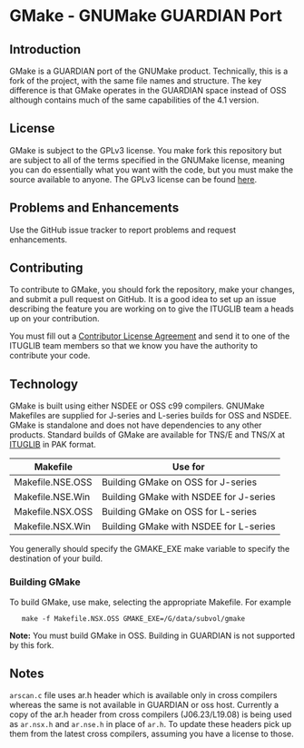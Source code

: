# GMake - GNUMake GUARDIAN Port

## Introduction

GMake is a GUARDIAN port of the GNUMake product. Technically, this is
a fork of the project, with the same file names and structure. The key
difference is that GMake operates in the GUARDIAN space instead of OSS although
contains much of the same capabilities of the 4.1 version.

## License

GMake is subject to the GPLv3 license. You make fork this repository
but are subject to all of the terms specified in the GNUMake license, meaning
you can do essentially what you want with the code, but you must make the
source available to anyone. The GPLv3 license can be found 
[here](https://www.gnu.org/licenses/gpl-3.0.en.html).

## Problems and Enhancements

Use the GitHub issue tracker to report problems and request enhancements.

## Contributing

To contribute to GMake, you should fork the repository, make your changes,
and submit a pull request on GitHub. It is a good idea to set up an issue
describing the feature you are working on to give the ITUGLIB team a heads up
on your contribution.

You must fill out a [Contributor License Agreement](CONTRIBUTING.md)
and send it to one of the ITUGLIB team members so that we know you have the
authority to contribute your code.

## Technology

GMake is built using either NSDEE or OSS c99 compilers. GNUMake Makefiles are
supplied for J-series and L-series builds for OSS and NSDEE. GMake is
standalone and does not have dependencies to any other products. Standard
builds of GMake are available for TNS/E and TNS/X at
[ITUGLIB](https://ituglib.connect-community.org/apps/Ituglib/SrchOpenSrcLib.xhtml)
in PAK format.

| Makefile         | Use for                                |
| -----------------| -------------------------------------- |
| Makefile.NSE.OSS | Building GMake on OSS for J-series     |
| Makefile.NSE.Win | Building GMake with NSDEE for J-series |
| Makefile.NSX.OSS | Building GMake on OSS for L-series     |
| Makefile.NSX.Win | Building GMake with NSDEE for L-series |

You generally should specify the GMAKE_EXE make variable to specify the
destination of your build.

### Building GMake

To build GMake, use make, selecting the appropriate Makefile. For example
```
   make -f Makefile.NSX.OSS GMAKE_EXE=/G/data/subvol/gmake
```
**Note:** You must build GMake in OSS. Building in GUARDIAN is not supported
by this fork.

## Notes

`arscan.c` file uses ar.h header which is available only in cross compilers 
whereas the same is not available in GUARDIAN or oss host. Currently a copy 
of the ar.h header from cross compilers (J06.23/L19.08) is being used as 
`ar.nsx.h` and `ar.nse.h` in place of `ar.h`. To update these headers pick
up them from the latest cross compilers, assuming you have a license to those.
